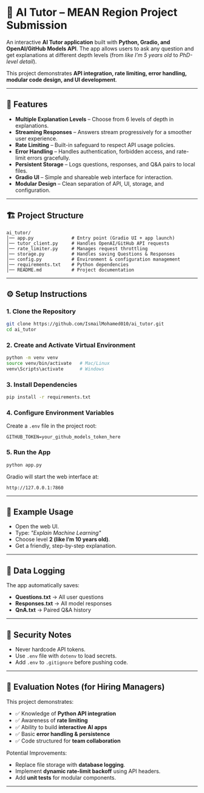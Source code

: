 # 📘 AI Tutor – MEAN Region Project Submission

An interactive **AI Tutor application** built with **Python, Gradio, and OpenAI/GitHub Models API**.
The app allows users to ask any question and get explanations at different depth levels (from *like I’m 5 years old* to *PhD-level detail*).

This project demonstrates **API integration, rate limiting, error handling, modular code design, and UI development**.

---

## 🚀 Features

* **Multiple Explanation Levels** – Choose from 6 levels of depth in explanations.
* **Streaming Responses** – Answers stream progressively for a smoother user experience.
* **Rate Limiting** – Built-in safeguard to respect API usage policies.
* **Error Handling** – Handles authentication, forbidden access, and rate-limit errors gracefully.
* **Persistent Storage** – Logs questions, responses, and Q\&A pairs to local files.
* **Gradio UI** – Simple and shareable web interface for interaction.
* **Modular Design** – Clean separation of API, UI, storage, and configuration.

---

## 🏗️ Project Structure

```
ai_tutor/
│── app.py              # Entry point (Gradio UI + app launch)
│── tutor_client.py     # Handles OpenAI/GitHub API requests
│── rate_limiter.py     # Manages request throttling
│── storage.py          # Handles saving Questions & Responses
│── config.py           # Environment & configuration management
│── requirements.txt    # Python dependencies
│── README.md           # Project documentation
```

---

## ⚙️ Setup Instructions

### 1. Clone the Repository

```bash
git clone https://github.com/IsmailMohamed010/ai_tutor.git
cd ai_tutor
```

### 2. Create and Activate Virtual Environment

```bash
python -m venv venv
source venv/bin/activate   # Mac/Linux
venv\Scripts\activate      # Windows
```

### 3. Install Dependencies

```bash
pip install -r requirements.txt
```

### 4. Configure Environment Variables

Create a `.env` file in the project root:

```
GITHUB_TOKEN=your_github_models_token_here
```

### 5. Run the App

```bash
python app.py
```

Gradio will start the web interface at:

```
http://127.0.0.1:7860
```

---

## 🧩 Example Usage

* Open the web UI.
* Type: *"Explain Machine Learning"*
* Choose level **2 (like I’m 10 years old)**.
* Get a friendly, step-by-step explanation.

---

## 📂 Data Logging

The app automatically saves:

* **Questions.txt** → All user questions
* **Responses.txt** → All model responses
* **QnA.txt** → Paired Q\&A history

---

## 🔐 Security Notes

* Never hardcode API tokens.
* Use `.env` file with `dotenv` to load secrets.
* Add `.env` to `.gitignore` before pushing code.

---

## 🏅 Evaluation Notes (for Hiring Managers)

This project demonstrates:

* ✅ Knowledge of **Python API integration**
* ✅ Awareness of **rate limiting**
* ✅ Ability to build **interactive AI apps**
* ✅ Basic **error handling & persistence**
* ✅ Code structured for **team collaboration**

Potential Improvements:

* Replace file storage with **database logging**.
* Implement **dynamic rate-limit backoff** using API headers.
* Add **unit tests** for modular components.

---
